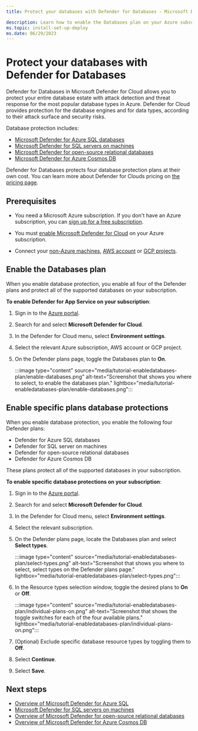 ```yaml
---
title: Protect your databases with Defender for Databases - Microsoft Defender for Cloud

description: Learn how to enable the Databases plan on your Azure subscription for Microsoft Defender for Cloud.
ms.topic: install-set-up-deploy
ms.date: 06/29/2023
---
```


# Protect your databases with Defender for Databases

Defender for Databases in Microsoft Defender for Cloud allows you to protect your entire database estate with attack detection and threat response for the most popular database types in Azure. Defender for Cloud provides protection for the database engines and for data types, according to their attack surface and security risks.

Database protection includes:

- [Microsoft Defender for Azure SQL databases](defender-for-sql-introduction.md)
- [Microsoft Defender for SQL servers on machines](defender-for-sql-usage.md)
- [Microsoft Defender for open-source relational databases](defender-for-databases-introduction.md)
- [Microsoft Defender for Azure Cosmos DB](concept-defender-for-cosmos.md)

Defender for Databases protects four database protection plans at their own cost. You can learn more about Defender for Clouds pricing on [the pricing page](https://azure.microsoft.com/pricing/details/defender-for-cloud/). 

## Prerequisites

- You need a Microsoft Azure subscription. If you don't have an Azure subscription, you can [sign up for a free subscription](https://azure.microsoft.com/pricing/free-trial/).

- You must [enable Microsoft Defender for Cloud](get-started.md#enable-defender-for-cloud-on-your-azure-subscription) on your Azure subscription.

- Connect your [non-Azure machines](quickstart-onboard-machines.md), [AWS account](quickstart-onboard-aws.md) or [GCP projects](quickstart-onboard-gcp.md).

## Enable the Databases plan

When you enable database protection, you enable all four of the Defender plans and protect all of the supported databases on your subscription.

**To enable Defender for App Service on your subscription**:

1. Sign in to the [Azure portal](https://portal.azure.com).

1. Search for and select **Microsoft Defender for Cloud**.

1. In the Defender for Cloud menu, select **Environment settings**.

1. Select the relevant Azure subscription, AWS account or GCP project.

1. On the Defender plans page, toggle the Databases plan to **On**.

    :::image type="content" source="media/tutorial-enabledatabases-plan/enable-databases.png" alt-text="Screenshot that shows you where to select, to enable the databases plan." lightbox="media/tutorial-enabledatabases-plan/enable-databases.png":::

## Enable specific plans database protections

When you enable database protection, you enable the following four Defender plans:

- Defender for Azure SQL databases
- Defender for SQL server on machines
- Defender for open-source relational databases
- Defender for Azure Cosmos DB

These plans protect all of the supported databases in your subscription.

**To enable specific database protections on your subscription**:

1. Sign in to the [Azure portal](https://portal.azure.com).

1. Search for and select **Microsoft Defender for Cloud**.

1. In the Defender for Cloud menu, select **Environment settings**.

1. Select the relevant subscription.

1. On the Defender plans page, locate the Databases plan and select **Select types**.

    :::image type="content" source="media/tutorial-enabledatabases-plan/select-types.png" alt-text="Screenshot that shows you where to select, select types on the Defender plans page." lightbox="media/tutorial-enabledatabases-plan/select-types.png":::

1. In the Resource types selection window, toggle the desired plans to **On** or **Off**.

    :::image type="content" source="media/tutorial-enabledatabases-plan/individual-plans-on.png" alt-text="Screenshot that shows the toggle switches for each of the four available plans." lightbox="media/tutorial-enabledatabases-plan/individual-plans-on.png":::

1. (Optional) Exclude specific database resource types by toggling them to **Off**.

1. Select **Continue**.

1. Select **Save**.

## Next steps

- [Overview of Microsoft Defender for Azure SQL](defender-for-sql-introduction.md)
- [Microsoft Defender for SQL servers on machines](defender-for-sql-usage.md)
- [Overview of Microsoft Defender for open-source relational databases](defender-for-databases-introduction.md)
- [Overview of Microsoft Defender for Azure Cosmos DB](concept-defender-for-cosmos.md)
